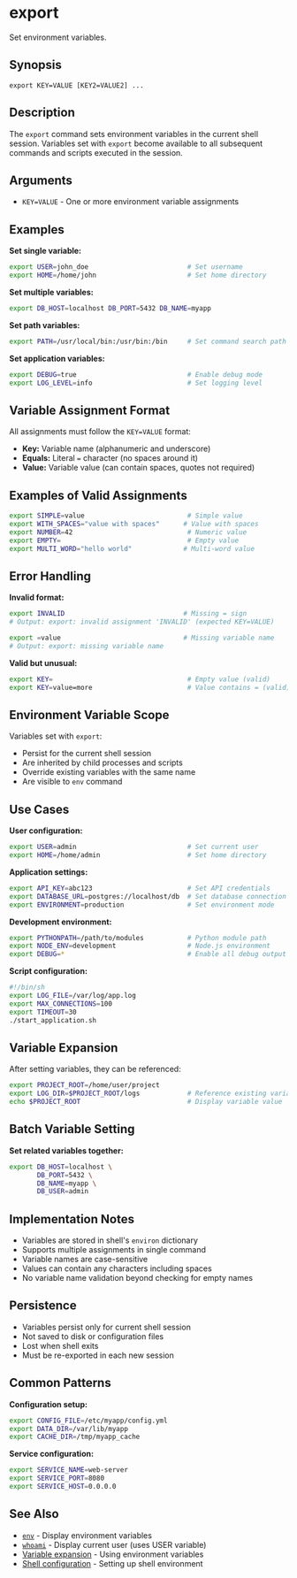# export

Set environment variables.

## Synopsis

```
export KEY=VALUE [KEY2=VALUE2] ...
```

## Description

The `export` command sets environment variables in the current shell session. Variables set with `export` become available to all subsequent commands and scripts executed in the session.

## Arguments

- `KEY=VALUE` - One or more environment variable assignments

## Examples

**Set single variable:**
```bash
export USER=john_doe                         # Set username
export HOME=/home/john                       # Set home directory
```

**Set multiple variables:**
```bash
export DB_HOST=localhost DB_PORT=5432 DB_NAME=myapp
```

**Set path variables:**
```bash
export PATH=/usr/local/bin:/usr/bin:/bin     # Set command search path
```

**Set application variables:**
```bash
export DEBUG=true                            # Enable debug mode
export LOG_LEVEL=info                        # Set logging level
```

## Variable Assignment Format

All assignments must follow the `KEY=VALUE` format:
- **Key:** Variable name (alphanumeric and underscore)
- **Equals:** Literal `=` character (no spaces around it)
- **Value:** Variable value (can contain spaces, quotes not required)

## Examples of Valid Assignments

```bash
export SIMPLE=value                          # Simple value
export WITH_SPACES="value with spaces"      # Value with spaces
export NUMBER=42                             # Numeric value
export EMPTY=                                # Empty value
export MULTI_WORD="hello world"             # Multi-word value
```

## Error Handling

**Invalid format:**
```bash
export INVALID                              # Missing = sign
# Output: export: invalid assignment 'INVALID' (expected KEY=VALUE)

export =value                               # Missing variable name  
# Output: export: missing variable name
```

**Valid but unusual:**
```bash
export KEY=                                  # Empty value (valid)
export KEY=value=more                        # Value contains = (valid)
```

## Environment Variable Scope

Variables set with `export`:
- Persist for the current shell session
- Are inherited by child processes and scripts
- Override existing variables with the same name
- Are visible to `env` command

## Use Cases

**User configuration:**
```bash
export USER=admin                            # Set current user
export HOME=/home/admin                      # Set home directory
```

**Application settings:**
```bash
export API_KEY=abc123                        # Set API credentials
export DATABASE_URL=postgres://localhost/db  # Set database connection
export ENVIRONMENT=production                # Set environment mode
```

**Development environment:**
```bash
export PYTHONPATH=/path/to/modules           # Python module path
export NODE_ENV=development                  # Node.js environment
export DEBUG=*                               # Enable all debug output
```

**Script configuration:**
```bash
#!/bin/sh
export LOG_FILE=/var/log/app.log
export MAX_CONNECTIONS=100
export TIMEOUT=30
./start_application.sh
```

## Variable Expansion

After setting variables, they can be referenced:
```bash
export PROJECT_ROOT=/home/user/project
export LOG_DIR=$PROJECT_ROOT/logs            # Reference existing variable
echo $PROJECT_ROOT                           # Display variable value
```

## Batch Variable Setting

**Set related variables together:**
```bash
export DB_HOST=localhost \
       DB_PORT=5432 \
       DB_NAME=myapp \
       DB_USER=admin
```

## Implementation Notes

- Variables are stored in shell's `environ` dictionary
- Supports multiple assignments in single command
- Variable names are case-sensitive
- Values can contain any characters including spaces
- No variable name validation beyond checking for empty names

## Persistence

- Variables persist only for current shell session
- Not saved to disk or configuration files
- Lost when shell exits
- Must be re-exported in each new session

## Common Patterns

**Configuration setup:**
```bash
export CONFIG_FILE=/etc/myapp/config.yml
export DATA_DIR=/var/lib/myapp
export CACHE_DIR=/tmp/myapp_cache
```

**Service configuration:**
```bash
export SERVICE_NAME=web-server
export SERVICE_PORT=8080
export SERVICE_HOST=0.0.0.0
```

## See Also

- [`env`](env.md) - Display environment variables
- [`whoami`](../system/whoami.md) - Display current user (uses USER variable)
- [Variable expansion](../../README.md#variables) - Using environment variables
- [Shell configuration](../../README.md#configuration) - Setting up shell environment